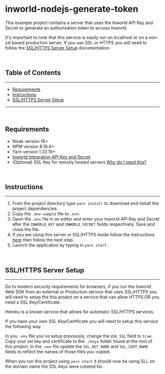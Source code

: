 # inworld-nodejs-generate-token

This example project contains a server that uses the Inworld API Key and Secret to generate an authorization token to access Inworld.

It's important to note that this service is easily run on localhost or on a non-ssl based production server. If you use SSL or HTTPS you will need to follow the [SSL/HTTPS Server Setup](#server-setup) documentation.

<br>

## Table of Contents
---
- [Requirements](#requirements)
- [Instructions](#instructions)
- [SSL/HTTPS Server Setup](#server-setup)

---

<br>

## Requirements
- Node version 16+
- NPM version 8.19.4+
- Yarn version 1.22.19+
- [Inworld Integration API Key and Secret](https://studio.inworld.ai/)
- (Optional) SSL Key for remotly hosted servers [Why do I need this?](#ssl)

<br>

## Instructions <a id="instructions" name="instructions"></a>
---

1. From the project directory type `yarn install` to download and install the project dependencies.
1. Copy the `.env-sample` file to `.evn`.
1. Open the `.env` file in an editor and enter your Inworld API Key and Secret after the `INWORLD_KEY` and `INWORLD_SECRET` fields respectively. Save and close the file.
1. If you are using this server in SSL/HTTPS mode follow the instructions [here](#server-setup) then follow the next step.
1. Launch the application by typing in `yarn start`.

<br>

## SSL/HTTPS Server Setup <a id="server-setup" name="server-setup"></a>
---

Do to modern security requirements for browsers, if you run the Inworld Web SDK from an external or Production service that uses SSL/HTTPS you will need to setup the this project on a service that can allow HTTPS OR you need a SSL Key/Certificate. 

Heroku is a known service that allows for automatic SSL/HTTPS services.

If you have your own SSL Key/Certificate you will need to setup this service the following way.

In you `.env` file you've setup previously, change the `USE_SSL` field to `true`. Copy your ssl key and certificate to the `./keys` folder found at the root of this project. In the `.env` file update the `SSL_KEY_NAME` and `SSL_CERT_NAME` fields to reflect the names of those files you copied. 

When you run this project using `yarn start` it should now be using SLL on the domain name the SSL keys were created for.




